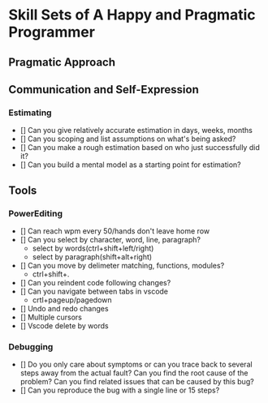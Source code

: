# Skill Sets of A Happy and Pragmatic Programmer

## Pragmatic Approach
## Communication and Self-Expression

### Estimating
- [] Can you give relatively accurate estimation in days, weeks, months
- [] Can you scoping and list assumptions on what's being asked?
- [] Can you make a rough estimation based on who just successfully did it?
- [] Can you build a mental model as a starting point for estimation?

## Tools
### PowerEditing
- [] Can reach wpm every 50/hands don't leave home row
- [] Can you select by character, word, line, paragraph?
    - select by words(ctrl+shift+left/right)
    - select by paragraph(shift+alt+right)
- [] Can you move by delimeter matching, functions, modules?
    - ctrl+shift+.
- [] Can you reindent code following changes?
- [] Can you navigate between tabs in vscode
    - crtl+pageup/pagedown
- [] Undo and redo changes
- [] Multiple cursors
- [] Vscode delete by words

### Debugging
- [] Do you only care about symptoms or can you trace back to several steps
away from the actual fault?  Can you find the root cause of the problem?
Can you find related issues that can be caused by this bug?
- [] Can you reproduce the bug with a single line or 15 steps?
